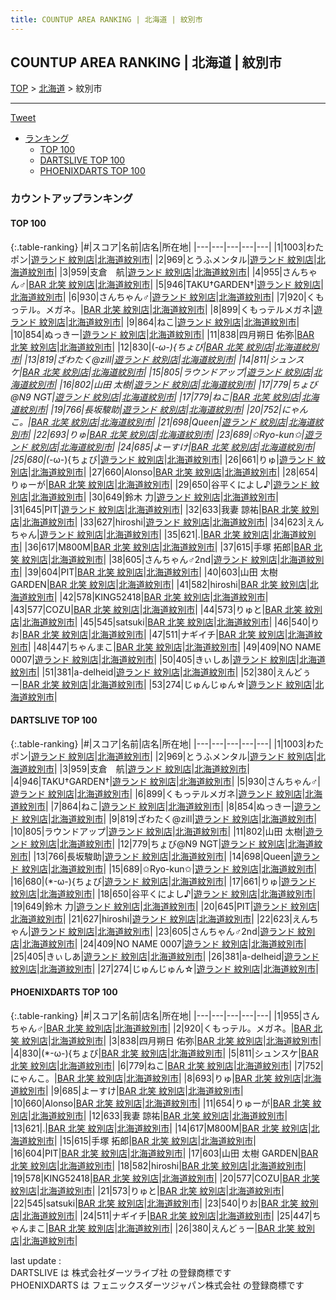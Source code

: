 ```yaml
---
title: COUNTUP AREA RANKING | 北海道 | 紋別市
---
```

## COUNTUP AREA RANKING | 北海道 | 紋別市

[TOP](/darts/rank/) > [北海道](/darts/rank/北海道/) > 紋別市

___

<a href="https://twitter.com/share?ref_src=twsrc%5Etfw" data-text="COUNTUP AREA RANKING | 北海道紋別市" class="twitter-share-button" data-hashtags="DARTSLIVE,PHOENIXDARTS,darts,ダーツ" data-show-count="false">Tweet</a>

* [ランキング](#カウントアップランキング)
    * [TOP 100](#top-100)
    * [DARTSLIVE TOP 100](#dartslive-top-100)
    * [PHOENIXDARTS TOP 100](#phoenixdarts-top-100)

### カウントアップランキング

#### TOP 100



{:.table-ranking}
|#|スコア|名前|店名|所在地|
|---|---|---|---|---|
|1|1003|<span class="rank-name-dl">わたポン</span>|<a href="https://search.dartslive.com/jp/shop/92d159ed4fcef01a0d9b047a20a7ba1e">遊ランド 紋別店</a>|<a href="/darts/rank/北海道/紋別市">北海道紋別市</a>|
|2|969|<span class="rank-name-dl">とうふメンタル</span>|<a href="https://search.dartslive.com/jp/shop/92d159ed4fcef01a0d9b047a20a7ba1e">遊ランド 紋別店</a>|<a href="/darts/rank/北海道/紋別市">北海道紋別市</a>|
|3|959|<span class="rank-name-dl">支倉　航</span>|<a href="https://search.dartslive.com/jp/shop/92d159ed4fcef01a0d9b047a20a7ba1e">遊ランド 紋別店</a>|<a href="/darts/rank/北海道/紋別市">北海道紋別市</a>|
|4|955|<span class="rank-name-pd">さんちゃん♂</span>|<a href="https://vs.phoenixdarts.com/jp/shop/shopDetailInfo/s_89933?s_seq=89933">BAR 北笑 紋別店</a>|<a href="/darts/rank/北海道/紋別市">北海道紋別市</a>|
|5|946|<span class="rank-name-dl">TAKU†GARDEN†</span>|<a href="https://search.dartslive.com/jp/shop/92d159ed4fcef01a0d9b047a20a7ba1e">遊ランド 紋別店</a>|<a href="/darts/rank/北海道/紋別市">北海道紋別市</a>|
|6|930|<span class="rank-name-dl">さんちゃん♂</span>|<a href="https://search.dartslive.com/jp/shop/92d159ed4fcef01a0d9b047a20a7ba1e">遊ランド 紋別店</a>|<a href="/darts/rank/北海道/紋別市">北海道紋別市</a>|
|7|920|<span class="rank-name-pd">くもっテル。メガネ。</span>|<a href="https://vs.phoenixdarts.com/jp/shop/shopDetailInfo/s_89933?s_seq=89933">BAR 北笑 紋別店</a>|<a href="/darts/rank/北海道/紋別市">北海道紋別市</a>|
|8|899|<span class="rank-name-dl">くもっテルメガネ</span>|<a href="https://search.dartslive.com/jp/shop/92d159ed4fcef01a0d9b047a20a7ba1e">遊ランド 紋別店</a>|<a href="/darts/rank/北海道/紋別市">北海道紋別市</a>|
|9|864|<span class="rank-name-dl">ねこ</span>|<a href="https://search.dartslive.com/jp/shop/92d159ed4fcef01a0d9b047a20a7ba1e">遊ランド 紋別店</a>|<a href="/darts/rank/北海道/紋別市">北海道紋別市</a>|
|10|854|<span class="rank-name-dl">ぬっきー</span>|<a href="https://search.dartslive.com/jp/shop/92d159ed4fcef01a0d9b047a20a7ba1e">遊ランド 紋別店</a>|<a href="/darts/rank/北海道/紋別市">北海道紋別市</a>|
|11|838|<span class="rank-name-pd">四月朔日 佑弥</span>|<a href="https://vs.phoenixdarts.com/jp/shop/shopDetailInfo/s_89933?s_seq=89933">BAR 北笑 紋別店</a>|<a href="/darts/rank/北海道/紋別市">北海道紋別市</a>|
|12|830|<span class="rank-name-pd">(*-ω-){ちょび</span>|<a href="https://vs.phoenixdarts.com/jp/shop/shopDetailInfo/s_89933?s_seq=89933">BAR 北笑 紋別店</a>|<a href="/darts/rank/北海道/紋別市">北海道紋別市</a>|
|13|819|<span class="rank-name-dl">ざわたく@zill</span>|<a href="https://search.dartslive.com/jp/shop/92d159ed4fcef01a0d9b047a20a7ba1e">遊ランド 紋別店</a>|<a href="/darts/rank/北海道/紋別市">北海道紋別市</a>|
|14|811|<span class="rank-name-pd">シュンスケ</span>|<a href="https://vs.phoenixdarts.com/jp/shop/shopDetailInfo/s_89933?s_seq=89933">BAR 北笑 紋別店</a>|<a href="/darts/rank/北海道/紋別市">北海道紋別市</a>|
|15|805|<span class="rank-name-dl">ラウンドアップ</span>|<a href="https://search.dartslive.com/jp/shop/92d159ed4fcef01a0d9b047a20a7ba1e">遊ランド 紋別店</a>|<a href="/darts/rank/北海道/紋別市">北海道紋別市</a>|
|16|802|<span class="rank-name-dl">山田 太樹</span>|<a href="https://search.dartslive.com/jp/shop/92d159ed4fcef01a0d9b047a20a7ba1e">遊ランド 紋別店</a>|<a href="/darts/rank/北海道/紋別市">北海道紋別市</a>|
|17|779|<span class="rank-name-dl">ちょび@N9 NGT</span>|<a href="https://search.dartslive.com/jp/shop/92d159ed4fcef01a0d9b047a20a7ba1e">遊ランド 紋別店</a>|<a href="/darts/rank/北海道/紋別市">北海道紋別市</a>|
|17|779|<span class="rank-name-pd">ねこ</span>|<a href="https://vs.phoenixdarts.com/jp/shop/shopDetailInfo/s_89933?s_seq=89933">BAR 北笑 紋別店</a>|<a href="/darts/rank/北海道/紋別市">北海道紋別市</a>|
|19|766|<span class="rank-name-dl">長坂駿助</span>|<a href="https://search.dartslive.com/jp/shop/92d159ed4fcef01a0d9b047a20a7ba1e">遊ランド 紋別店</a>|<a href="/darts/rank/北海道/紋別市">北海道紋別市</a>|
|20|752|<span class="rank-name-pd">にゃんこ。</span>|<a href="https://vs.phoenixdarts.com/jp/shop/shopDetailInfo/s_89933?s_seq=89933">BAR 北笑 紋別店</a>|<a href="/darts/rank/北海道/紋別市">北海道紋別市</a>|
|21|698|<span class="rank-name-dl">Queen</span>|<a href="https://search.dartslive.com/jp/shop/92d159ed4fcef01a0d9b047a20a7ba1e">遊ランド 紋別店</a>|<a href="/darts/rank/北海道/紋別市">北海道紋別市</a>|
|22|693|<span class="rank-name-pd">りゅ</span>|<a href="https://vs.phoenixdarts.com/jp/shop/shopDetailInfo/s_89933?s_seq=89933">BAR 北笑 紋別店</a>|<a href="/darts/rank/北海道/紋別市">北海道紋別市</a>|
|23|689|<span class="rank-name-dl">✩Ryo-kun✩</span>|<a href="https://search.dartslive.com/jp/shop/92d159ed4fcef01a0d9b047a20a7ba1e">遊ランド 紋別店</a>|<a href="/darts/rank/北海道/紋別市">北海道紋別市</a>|
|24|685|<span class="rank-name-pd">よーすけ</span>|<a href="https://vs.phoenixdarts.com/jp/shop/shopDetailInfo/s_89933?s_seq=89933">BAR 北笑 紋別店</a>|<a href="/darts/rank/北海道/紋別市">北海道紋別市</a>|
|25|680|<span class="rank-name-dl">(*-ω-){ちょび</span>|<a href="https://search.dartslive.com/jp/shop/92d159ed4fcef01a0d9b047a20a7ba1e">遊ランド 紋別店</a>|<a href="/darts/rank/北海道/紋別市">北海道紋別市</a>|
|26|661|<span class="rank-name-dl">りゅ</span>|<a href="https://search.dartslive.com/jp/shop/92d159ed4fcef01a0d9b047a20a7ba1e">遊ランド 紋別店</a>|<a href="/darts/rank/北海道/紋別市">北海道紋別市</a>|
|27|660|<span class="rank-name-pd">Alonso</span>|<a href="https://vs.phoenixdarts.com/jp/shop/shopDetailInfo/s_89933?s_seq=89933">BAR 北笑 紋別店</a>|<a href="/darts/rank/北海道/紋別市">北海道紋別市</a>|
|28|654|<span class="rank-name-pd">りゅーが</span>|<a href="https://vs.phoenixdarts.com/jp/shop/shopDetailInfo/s_89933?s_seq=89933">BAR 北笑 紋別店</a>|<a href="/darts/rank/北海道/紋別市">北海道紋別市</a>|
|29|650|<span class="rank-name-dl">谷平くによし♪</span>|<a href="https://search.dartslive.com/jp/shop/92d159ed4fcef01a0d9b047a20a7ba1e">遊ランド 紋別店</a>|<a href="/darts/rank/北海道/紋別市">北海道紋別市</a>|
|30|649|<span class="rank-name-dl">鈴木 力</span>|<a href="https://search.dartslive.com/jp/shop/92d159ed4fcef01a0d9b047a20a7ba1e">遊ランド 紋別店</a>|<a href="/darts/rank/北海道/紋別市">北海道紋別市</a>|
|31|645|<span class="rank-name-dl">PIT</span>|<a href="https://search.dartslive.com/jp/shop/92d159ed4fcef01a0d9b047a20a7ba1e">遊ランド 紋別店</a>|<a href="/darts/rank/北海道/紋別市">北海道紋別市</a>|
|32|633|<span class="rank-name-pd">我妻 諒祐</span>|<a href="https://vs.phoenixdarts.com/jp/shop/shopDetailInfo/s_89933?s_seq=89933">BAR 北笑 紋別店</a>|<a href="/darts/rank/北海道/紋別市">北海道紋別市</a>|
|33|627|<span class="rank-name-dl">hiroshi</span>|<a href="https://search.dartslive.com/jp/shop/92d159ed4fcef01a0d9b047a20a7ba1e">遊ランド 紋別店</a>|<a href="/darts/rank/北海道/紋別市">北海道紋別市</a>|
|34|623|<span class="rank-name-dl">えんちゃん</span>|<a href="https://search.dartslive.com/jp/shop/92d159ed4fcef01a0d9b047a20a7ba1e">遊ランド 紋別店</a>|<a href="/darts/rank/北海道/紋別市">北海道紋別市</a>|
|35|621|<span class="rank-name-pd">.</span>|<a href="https://vs.phoenixdarts.com/jp/shop/shopDetailInfo/s_89933?s_seq=89933">BAR 北笑 紋別店</a>|<a href="/darts/rank/北海道/紋別市">北海道紋別市</a>|
|36|617|<span class="rank-name-pd">M800M</span>|<a href="https://vs.phoenixdarts.com/jp/shop/shopDetailInfo/s_89933?s_seq=89933">BAR 北笑 紋別店</a>|<a href="/darts/rank/北海道/紋別市">北海道紋別市</a>|
|37|615|<span class="rank-name-pd">手塚 拓郎</span>|<a href="https://vs.phoenixdarts.com/jp/shop/shopDetailInfo/s_89933?s_seq=89933">BAR 北笑 紋別店</a>|<a href="/darts/rank/北海道/紋別市">北海道紋別市</a>|
|38|605|<span class="rank-name-dl">さんちゃん♂2nd</span>|<a href="https://search.dartslive.com/jp/shop/92d159ed4fcef01a0d9b047a20a7ba1e">遊ランド 紋別店</a>|<a href="/darts/rank/北海道/紋別市">北海道紋別市</a>|
|39|604|<span class="rank-name-pd">PIT</span>|<a href="https://vs.phoenixdarts.com/jp/shop/shopDetailInfo/s_89933?s_seq=89933">BAR 北笑 紋別店</a>|<a href="/darts/rank/北海道/紋別市">北海道紋別市</a>|
|40|603|<span class="rank-name-pd">山田 太樹 GARDEN</span>|<a href="https://vs.phoenixdarts.com/jp/shop/shopDetailInfo/s_89933?s_seq=89933">BAR 北笑 紋別店</a>|<a href="/darts/rank/北海道/紋別市">北海道紋別市</a>|
|41|582|<span class="rank-name-pd">hiroshi</span>|<a href="https://vs.phoenixdarts.com/jp/shop/shopDetailInfo/s_89933?s_seq=89933">BAR 北笑 紋別店</a>|<a href="/darts/rank/北海道/紋別市">北海道紋別市</a>|
|42|578|<span class="rank-name-pd">KING52418</span>|<a href="https://vs.phoenixdarts.com/jp/shop/shopDetailInfo/s_89933?s_seq=89933">BAR 北笑 紋別店</a>|<a href="/darts/rank/北海道/紋別市">北海道紋別市</a>|
|43|577|<span class="rank-name-pd">COZU</span>|<a href="https://vs.phoenixdarts.com/jp/shop/shopDetailInfo/s_89933?s_seq=89933">BAR 北笑 紋別店</a>|<a href="/darts/rank/北海道/紋別市">北海道紋別市</a>|
|44|573|<span class="rank-name-pd">りゅと</span>|<a href="https://vs.phoenixdarts.com/jp/shop/shopDetailInfo/s_89933?s_seq=89933">BAR 北笑 紋別店</a>|<a href="/darts/rank/北海道/紋別市">北海道紋別市</a>|
|45|545|<span class="rank-name-pd">satsuki</span>|<a href="https://vs.phoenixdarts.com/jp/shop/shopDetailInfo/s_89933?s_seq=89933">BAR 北笑 紋別店</a>|<a href="/darts/rank/北海道/紋別市">北海道紋別市</a>|
|46|540|<span class="rank-name-pd">りお</span>|<a href="https://vs.phoenixdarts.com/jp/shop/shopDetailInfo/s_89933?s_seq=89933">BAR 北笑 紋別店</a>|<a href="/darts/rank/北海道/紋別市">北海道紋別市</a>|
|47|511|<span class="rank-name-pd">ナギイチ</span>|<a href="https://vs.phoenixdarts.com/jp/shop/shopDetailInfo/s_89933?s_seq=89933">BAR 北笑 紋別店</a>|<a href="/darts/rank/北海道/紋別市">北海道紋別市</a>|
|48|447|<span class="rank-name-pd">ちゃんまこ</span>|<a href="https://vs.phoenixdarts.com/jp/shop/shopDetailInfo/s_89933?s_seq=89933">BAR 北笑 紋別店</a>|<a href="/darts/rank/北海道/紋別市">北海道紋別市</a>|
|49|409|<span class="rank-name-dl">NO NAME 0007</span>|<a href="https://search.dartslive.com/jp/shop/92d159ed4fcef01a0d9b047a20a7ba1e">遊ランド 紋別店</a>|<a href="/darts/rank/北海道/紋別市">北海道紋別市</a>|
|50|405|<span class="rank-name-dl">きぃしあ</span>|<a href="https://search.dartslive.com/jp/shop/92d159ed4fcef01a0d9b047a20a7ba1e">遊ランド 紋別店</a>|<a href="/darts/rank/北海道/紋別市">北海道紋別市</a>|
|51|381|<span class="rank-name-dl">a-delheid</span>|<a href="https://search.dartslive.com/jp/shop/92d159ed4fcef01a0d9b047a20a7ba1e">遊ランド 紋別店</a>|<a href="/darts/rank/北海道/紋別市">北海道紋別市</a>|
|52|380|<span class="rank-name-pd">えんどぅー</span>|<a href="https://vs.phoenixdarts.com/jp/shop/shopDetailInfo/s_89933?s_seq=89933">BAR 北笑 紋別店</a>|<a href="/darts/rank/北海道/紋別市">北海道紋別市</a>|
|53|274|<span class="rank-name-dl">じゅんじゅん☆</span>|<a href="https://search.dartslive.com/jp/shop/92d159ed4fcef01a0d9b047a20a7ba1e">遊ランド 紋別店</a>|<a href="/darts/rank/北海道/紋別市">北海道紋別市</a>|


#### DARTSLIVE TOP 100



{:.table-ranking}
|#|スコア|名前|店名|所在地|
|---|---|---|---|---|
|1|1003|<span class="rank-name-dl">わたポン</span>|<a href="https://search.dartslive.com/jp/shop/92d159ed4fcef01a0d9b047a20a7ba1e">遊ランド 紋別店</a>|<a href="/darts/rank/北海道/紋別市">北海道紋別市</a>|
|2|969|<span class="rank-name-dl">とうふメンタル</span>|<a href="https://search.dartslive.com/jp/shop/92d159ed4fcef01a0d9b047a20a7ba1e">遊ランド 紋別店</a>|<a href="/darts/rank/北海道/紋別市">北海道紋別市</a>|
|3|959|<span class="rank-name-dl">支倉　航</span>|<a href="https://search.dartslive.com/jp/shop/92d159ed4fcef01a0d9b047a20a7ba1e">遊ランド 紋別店</a>|<a href="/darts/rank/北海道/紋別市">北海道紋別市</a>|
|4|946|<span class="rank-name-dl">TAKU†GARDEN†</span>|<a href="https://search.dartslive.com/jp/shop/92d159ed4fcef01a0d9b047a20a7ba1e">遊ランド 紋別店</a>|<a href="/darts/rank/北海道/紋別市">北海道紋別市</a>|
|5|930|<span class="rank-name-dl">さんちゃん♂</span>|<a href="https://search.dartslive.com/jp/shop/92d159ed4fcef01a0d9b047a20a7ba1e">遊ランド 紋別店</a>|<a href="/darts/rank/北海道/紋別市">北海道紋別市</a>|
|6|899|<span class="rank-name-dl">くもっテルメガネ</span>|<a href="https://search.dartslive.com/jp/shop/92d159ed4fcef01a0d9b047a20a7ba1e">遊ランド 紋別店</a>|<a href="/darts/rank/北海道/紋別市">北海道紋別市</a>|
|7|864|<span class="rank-name-dl">ねこ</span>|<a href="https://search.dartslive.com/jp/shop/92d159ed4fcef01a0d9b047a20a7ba1e">遊ランド 紋別店</a>|<a href="/darts/rank/北海道/紋別市">北海道紋別市</a>|
|8|854|<span class="rank-name-dl">ぬっきー</span>|<a href="https://search.dartslive.com/jp/shop/92d159ed4fcef01a0d9b047a20a7ba1e">遊ランド 紋別店</a>|<a href="/darts/rank/北海道/紋別市">北海道紋別市</a>|
|9|819|<span class="rank-name-dl">ざわたく@zill</span>|<a href="https://search.dartslive.com/jp/shop/92d159ed4fcef01a0d9b047a20a7ba1e">遊ランド 紋別店</a>|<a href="/darts/rank/北海道/紋別市">北海道紋別市</a>|
|10|805|<span class="rank-name-dl">ラウンドアップ</span>|<a href="https://search.dartslive.com/jp/shop/92d159ed4fcef01a0d9b047a20a7ba1e">遊ランド 紋別店</a>|<a href="/darts/rank/北海道/紋別市">北海道紋別市</a>|
|11|802|<span class="rank-name-dl">山田 太樹</span>|<a href="https://search.dartslive.com/jp/shop/92d159ed4fcef01a0d9b047a20a7ba1e">遊ランド 紋別店</a>|<a href="/darts/rank/北海道/紋別市">北海道紋別市</a>|
|12|779|<span class="rank-name-dl">ちょび@N9 NGT</span>|<a href="https://search.dartslive.com/jp/shop/92d159ed4fcef01a0d9b047a20a7ba1e">遊ランド 紋別店</a>|<a href="/darts/rank/北海道/紋別市">北海道紋別市</a>|
|13|766|<span class="rank-name-dl">長坂駿助</span>|<a href="https://search.dartslive.com/jp/shop/92d159ed4fcef01a0d9b047a20a7ba1e">遊ランド 紋別店</a>|<a href="/darts/rank/北海道/紋別市">北海道紋別市</a>|
|14|698|<span class="rank-name-dl">Queen</span>|<a href="https://search.dartslive.com/jp/shop/92d159ed4fcef01a0d9b047a20a7ba1e">遊ランド 紋別店</a>|<a href="/darts/rank/北海道/紋別市">北海道紋別市</a>|
|15|689|<span class="rank-name-dl">✩Ryo-kun✩</span>|<a href="https://search.dartslive.com/jp/shop/92d159ed4fcef01a0d9b047a20a7ba1e">遊ランド 紋別店</a>|<a href="/darts/rank/北海道/紋別市">北海道紋別市</a>|
|16|680|<span class="rank-name-dl">(*-ω-){ちょび</span>|<a href="https://search.dartslive.com/jp/shop/92d159ed4fcef01a0d9b047a20a7ba1e">遊ランド 紋別店</a>|<a href="/darts/rank/北海道/紋別市">北海道紋別市</a>|
|17|661|<span class="rank-name-dl">りゅ</span>|<a href="https://search.dartslive.com/jp/shop/92d159ed4fcef01a0d9b047a20a7ba1e">遊ランド 紋別店</a>|<a href="/darts/rank/北海道/紋別市">北海道紋別市</a>|
|18|650|<span class="rank-name-dl">谷平くによし♪</span>|<a href="https://search.dartslive.com/jp/shop/92d159ed4fcef01a0d9b047a20a7ba1e">遊ランド 紋別店</a>|<a href="/darts/rank/北海道/紋別市">北海道紋別市</a>|
|19|649|<span class="rank-name-dl">鈴木 力</span>|<a href="https://search.dartslive.com/jp/shop/92d159ed4fcef01a0d9b047a20a7ba1e">遊ランド 紋別店</a>|<a href="/darts/rank/北海道/紋別市">北海道紋別市</a>|
|20|645|<span class="rank-name-dl">PIT</span>|<a href="https://search.dartslive.com/jp/shop/92d159ed4fcef01a0d9b047a20a7ba1e">遊ランド 紋別店</a>|<a href="/darts/rank/北海道/紋別市">北海道紋別市</a>|
|21|627|<span class="rank-name-dl">hiroshi</span>|<a href="https://search.dartslive.com/jp/shop/92d159ed4fcef01a0d9b047a20a7ba1e">遊ランド 紋別店</a>|<a href="/darts/rank/北海道/紋別市">北海道紋別市</a>|
|22|623|<span class="rank-name-dl">えんちゃん</span>|<a href="https://search.dartslive.com/jp/shop/92d159ed4fcef01a0d9b047a20a7ba1e">遊ランド 紋別店</a>|<a href="/darts/rank/北海道/紋別市">北海道紋別市</a>|
|23|605|<span class="rank-name-dl">さんちゃん♂2nd</span>|<a href="https://search.dartslive.com/jp/shop/92d159ed4fcef01a0d9b047a20a7ba1e">遊ランド 紋別店</a>|<a href="/darts/rank/北海道/紋別市">北海道紋別市</a>|
|24|409|<span class="rank-name-dl">NO NAME 0007</span>|<a href="https://search.dartslive.com/jp/shop/92d159ed4fcef01a0d9b047a20a7ba1e">遊ランド 紋別店</a>|<a href="/darts/rank/北海道/紋別市">北海道紋別市</a>|
|25|405|<span class="rank-name-dl">きぃしあ</span>|<a href="https://search.dartslive.com/jp/shop/92d159ed4fcef01a0d9b047a20a7ba1e">遊ランド 紋別店</a>|<a href="/darts/rank/北海道/紋別市">北海道紋別市</a>|
|26|381|<span class="rank-name-dl">a-delheid</span>|<a href="https://search.dartslive.com/jp/shop/92d159ed4fcef01a0d9b047a20a7ba1e">遊ランド 紋別店</a>|<a href="/darts/rank/北海道/紋別市">北海道紋別市</a>|
|27|274|<span class="rank-name-dl">じゅんじゅん☆</span>|<a href="https://search.dartslive.com/jp/shop/92d159ed4fcef01a0d9b047a20a7ba1e">遊ランド 紋別店</a>|<a href="/darts/rank/北海道/紋別市">北海道紋別市</a>|


#### PHOENIXDARTS TOP 100



{:.table-ranking}
|#|スコア|名前|店名|所在地|
|---|---|---|---|---|
|1|955|<span class="rank-name-pd">さんちゃん♂</span>|<a href="https://vs.phoenixdarts.com/jp/shop/shopDetailInfo/s_89933?s_seq=89933">BAR 北笑 紋別店</a>|<a href="/darts/rank/北海道/紋別市">北海道紋別市</a>|
|2|920|<span class="rank-name-pd">くもっテル。メガネ。</span>|<a href="https://vs.phoenixdarts.com/jp/shop/shopDetailInfo/s_89933?s_seq=89933">BAR 北笑 紋別店</a>|<a href="/darts/rank/北海道/紋別市">北海道紋別市</a>|
|3|838|<span class="rank-name-pd">四月朔日 佑弥</span>|<a href="https://vs.phoenixdarts.com/jp/shop/shopDetailInfo/s_89933?s_seq=89933">BAR 北笑 紋別店</a>|<a href="/darts/rank/北海道/紋別市">北海道紋別市</a>|
|4|830|<span class="rank-name-pd">(*-ω-){ちょび</span>|<a href="https://vs.phoenixdarts.com/jp/shop/shopDetailInfo/s_89933?s_seq=89933">BAR 北笑 紋別店</a>|<a href="/darts/rank/北海道/紋別市">北海道紋別市</a>|
|5|811|<span class="rank-name-pd">シュンスケ</span>|<a href="https://vs.phoenixdarts.com/jp/shop/shopDetailInfo/s_89933?s_seq=89933">BAR 北笑 紋別店</a>|<a href="/darts/rank/北海道/紋別市">北海道紋別市</a>|
|6|779|<span class="rank-name-pd">ねこ</span>|<a href="https://vs.phoenixdarts.com/jp/shop/shopDetailInfo/s_89933?s_seq=89933">BAR 北笑 紋別店</a>|<a href="/darts/rank/北海道/紋別市">北海道紋別市</a>|
|7|752|<span class="rank-name-pd">にゃんこ。</span>|<a href="https://vs.phoenixdarts.com/jp/shop/shopDetailInfo/s_89933?s_seq=89933">BAR 北笑 紋別店</a>|<a href="/darts/rank/北海道/紋別市">北海道紋別市</a>|
|8|693|<span class="rank-name-pd">りゅ</span>|<a href="https://vs.phoenixdarts.com/jp/shop/shopDetailInfo/s_89933?s_seq=89933">BAR 北笑 紋別店</a>|<a href="/darts/rank/北海道/紋別市">北海道紋別市</a>|
|9|685|<span class="rank-name-pd">よーすけ</span>|<a href="https://vs.phoenixdarts.com/jp/shop/shopDetailInfo/s_89933?s_seq=89933">BAR 北笑 紋別店</a>|<a href="/darts/rank/北海道/紋別市">北海道紋別市</a>|
|10|660|<span class="rank-name-pd">Alonso</span>|<a href="https://vs.phoenixdarts.com/jp/shop/shopDetailInfo/s_89933?s_seq=89933">BAR 北笑 紋別店</a>|<a href="/darts/rank/北海道/紋別市">北海道紋別市</a>|
|11|654|<span class="rank-name-pd">りゅーが</span>|<a href="https://vs.phoenixdarts.com/jp/shop/shopDetailInfo/s_89933?s_seq=89933">BAR 北笑 紋別店</a>|<a href="/darts/rank/北海道/紋別市">北海道紋別市</a>|
|12|633|<span class="rank-name-pd">我妻 諒祐</span>|<a href="https://vs.phoenixdarts.com/jp/shop/shopDetailInfo/s_89933?s_seq=89933">BAR 北笑 紋別店</a>|<a href="/darts/rank/北海道/紋別市">北海道紋別市</a>|
|13|621|<span class="rank-name-pd">.</span>|<a href="https://vs.phoenixdarts.com/jp/shop/shopDetailInfo/s_89933?s_seq=89933">BAR 北笑 紋別店</a>|<a href="/darts/rank/北海道/紋別市">北海道紋別市</a>|
|14|617|<span class="rank-name-pd">M800M</span>|<a href="https://vs.phoenixdarts.com/jp/shop/shopDetailInfo/s_89933?s_seq=89933">BAR 北笑 紋別店</a>|<a href="/darts/rank/北海道/紋別市">北海道紋別市</a>|
|15|615|<span class="rank-name-pd">手塚 拓郎</span>|<a href="https://vs.phoenixdarts.com/jp/shop/shopDetailInfo/s_89933?s_seq=89933">BAR 北笑 紋別店</a>|<a href="/darts/rank/北海道/紋別市">北海道紋別市</a>|
|16|604|<span class="rank-name-pd">PIT</span>|<a href="https://vs.phoenixdarts.com/jp/shop/shopDetailInfo/s_89933?s_seq=89933">BAR 北笑 紋別店</a>|<a href="/darts/rank/北海道/紋別市">北海道紋別市</a>|
|17|603|<span class="rank-name-pd">山田 太樹 GARDEN</span>|<a href="https://vs.phoenixdarts.com/jp/shop/shopDetailInfo/s_89933?s_seq=89933">BAR 北笑 紋別店</a>|<a href="/darts/rank/北海道/紋別市">北海道紋別市</a>|
|18|582|<span class="rank-name-pd">hiroshi</span>|<a href="https://vs.phoenixdarts.com/jp/shop/shopDetailInfo/s_89933?s_seq=89933">BAR 北笑 紋別店</a>|<a href="/darts/rank/北海道/紋別市">北海道紋別市</a>|
|19|578|<span class="rank-name-pd">KING52418</span>|<a href="https://vs.phoenixdarts.com/jp/shop/shopDetailInfo/s_89933?s_seq=89933">BAR 北笑 紋別店</a>|<a href="/darts/rank/北海道/紋別市">北海道紋別市</a>|
|20|577|<span class="rank-name-pd">COZU</span>|<a href="https://vs.phoenixdarts.com/jp/shop/shopDetailInfo/s_89933?s_seq=89933">BAR 北笑 紋別店</a>|<a href="/darts/rank/北海道/紋別市">北海道紋別市</a>|
|21|573|<span class="rank-name-pd">りゅと</span>|<a href="https://vs.phoenixdarts.com/jp/shop/shopDetailInfo/s_89933?s_seq=89933">BAR 北笑 紋別店</a>|<a href="/darts/rank/北海道/紋別市">北海道紋別市</a>|
|22|545|<span class="rank-name-pd">satsuki</span>|<a href="https://vs.phoenixdarts.com/jp/shop/shopDetailInfo/s_89933?s_seq=89933">BAR 北笑 紋別店</a>|<a href="/darts/rank/北海道/紋別市">北海道紋別市</a>|
|23|540|<span class="rank-name-pd">りお</span>|<a href="https://vs.phoenixdarts.com/jp/shop/shopDetailInfo/s_89933?s_seq=89933">BAR 北笑 紋別店</a>|<a href="/darts/rank/北海道/紋別市">北海道紋別市</a>|
|24|511|<span class="rank-name-pd">ナギイチ</span>|<a href="https://vs.phoenixdarts.com/jp/shop/shopDetailInfo/s_89933?s_seq=89933">BAR 北笑 紋別店</a>|<a href="/darts/rank/北海道/紋別市">北海道紋別市</a>|
|25|447|<span class="rank-name-pd">ちゃんまこ</span>|<a href="https://vs.phoenixdarts.com/jp/shop/shopDetailInfo/s_89933?s_seq=89933">BAR 北笑 紋別店</a>|<a href="/darts/rank/北海道/紋別市">北海道紋別市</a>|
|26|380|<span class="rank-name-pd">えんどぅー</span>|<a href="https://vs.phoenixdarts.com/jp/shop/shopDetailInfo/s_89933?s_seq=89933">BAR 北笑 紋別店</a>|<a href="/darts/rank/北海道/紋別市">北海道紋別市</a>|


<div class="footer border-top border-gray-light mt-5 pt-3 text-right text-gray">
    last update : <span style="font-weight: italic" id="foot_last_modified"></span><br />
    DARTSLIVE は 株式会社ダーツライブ社 の登録商標です<br />
    PHOENIXDARTS は フェニックスダーツジャパン株式会社 の登録商標です<br />
</div>

<script src="https://cdnjs.cloudflare.com/ajax/libs/jquery.tablesorter/2.31.3/js/jquery.tablesorter.min.js" integrity="sha512-qzgd5cYSZcosqpzpn7zF2ZId8f/8CHmFKZ8j7mU4OUXTNRd5g+ZHBPsgKEwoqxCtdQvExE5LprwwPAgoicguNg==" crossorigin="anonymous" referrerpolicy="no-referrer"></script>
<link rel="stylesheet" href="https://cdnjs.cloudflare.com/ajax/libs/jquery.tablesorter/2.31.3/css/theme.default.min.css" integrity="sha512-wghhOJkjQX0Lh3NSWvNKeZ0ZpNn+SPVXX1Qyc9OCaogADktxrBiBdKGDoqVUOyhStvMBmJQ8ZdMHiR3wuEq8+w==" crossorigin="anonymous" referrerpolicy="no-referrer" />
<script>
$(function() {
    $(".table-ranking").tablesorter({sortList:[[0, 0]]});
    $("#foot_last_modified").text(formatDate(new Date(document.lastModified), 'yyyy-MM-dd HH:mm:ss'));
});
</script>

<script async src="https://platform.twitter.com/widgets.js" charset="utf-8"></script>
